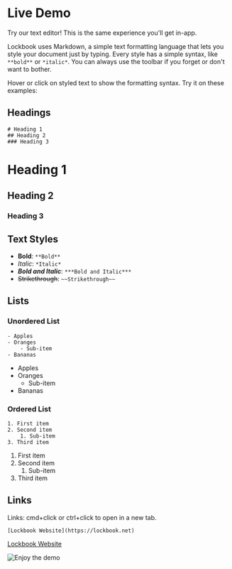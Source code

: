 
# Live Demo
Try our text editor! This is the same experience you'll get in-app.

Lockbook uses Markdown, a simple text formatting language that lets you style your document just by typing. Every style has a simple syntax, like `**bold**` or `*italic*`. You can always use the toolbar if you forget or don't want to bother.

Hover or click on styled text to show the formatting syntax. Try it on these examples:

## Headings
```
# Heading 1
## Heading 2
### Heading 3
```

# Heading 1
## Heading 2
### Heading 3

## Text Styles
- **Bold**: `**Bold**`
- *Italic*: `*Italic*`
- **_Bold and Italic_**: `***Bold and Italic***`
- ~~Strikethrough~~: `~~Strikethrough~~`

## Lists
### Unordered List
```
- Apples
- Oranges
    - Sub-item
- Bananas
```
- Apples
- Oranges
    - Sub-item
- Bananas

### Ordered List
```
1. First item
2. Second item
    1. Sub-item
3. Third item
```
1. First item
2. Second item
    1. Sub-item
3. Third item

## Links
Links: cmd+click or ctrl+click to open in a new tab.
```
[Lockbook Website](https://lockbook.net)
```
[Lockbook Website](https://lockbook.net)

![Enjoy the demo](https://upload.wikimedia.org/wikipedia/commons/thumb/e/ec/Mona_Lisa%2C_by_Leonardo_da_Vinci%2C_from_C2RMF_retouched.jpg/800px-Mona_Lisa%2C_by_Leonardo_da_Vinci%2C_from_C2RMF_retouched.jpg)